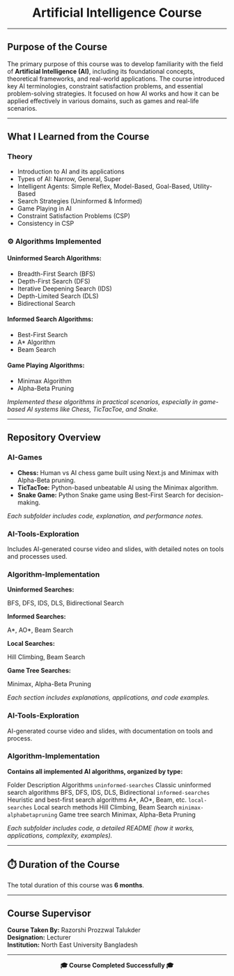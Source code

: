 <!DOCTYPE html>
<html>
<body>

<h1 align="center">Artificial Intelligence Course</h1>

<hr>

<h2>Purpose of the Course</h2>
<p>
The primary purpose of this course was to develop familiarity with the field of <strong>Artificial Intelligence (AI)</strong>, 
including its foundational concepts, theoretical frameworks, and real-world applications. The course introduced key AI 
terminologies, constraint satisfaction problems, and essential problem-solving strategies. It focused on how AI works 
and how it can be applied effectively in various domains, such as games and real-life scenarios.
</p>

<hr>

<h2>What I Learned from the Course</h2>

<h3>Theory</h3>
<ul>
  <li>Introduction to AI and its applications</li>
  <li>Types of AI: Narrow, General, Super</li>
  <li>Intelligent Agents: Simple Reflex, Model-Based, Goal-Based, Utility-Based</li>
  <li>Search Strategies (Uninformed & Informed)</li>
  <li>Game Playing in AI</li>
  <li>Constraint Satisfaction Problems (CSP)</li>
  <li>Consistency in CSP</li>
</ul>

<h3>⚙️ Algorithms Implemented</h3>

<h4>Uninformed Search Algorithms:</h4>
<ul>
  <li>Breadth-First Search (BFS)</li>
  <li>Depth-First Search (DFS)</li>
  <li>Iterative Deepening Search (IDS)</li>
  <li>Depth-Limited Search (DLS)</li>
  <li>Bidirectional Search</li>
</ul>

<h4>Informed Search Algorithms:</h4>
<ul>
  <li>Best-First Search</li>
  <li>A* Algorithm</li>
  <li>Beam Search</li>
</ul>

<h4>Game Playing Algorithms:</h4>
<ul>
  <li>Minimax Algorithm</li>
  <li>Alpha-Beta Pruning</li>
</ul>

<p>
<em>Implemented these algorithms in practical scenarios, especially in game-based AI systems like Chess, TicTacToe, and Snake.</em>
</p>

<hr>

<h2>Repository Overview</h2>

<div class="repo-section">
  <h3>AI-Games</h3>
  <ul>
    <li><strong>Chess:</strong> Human vs AI chess game built using Next.js and Minimax with Alpha-Beta pruning.</li>
    <li><strong>TicTacToe:</strong> Python-based unbeatable AI using the Minimax algorithm.</li>
    <li><strong>Snake Game:</strong> Python Snake game using Best-First Search for decision-making.</li>
  </ul>
  <p><em>Each subfolder includes code, explanation, and performance notes.</em></p>
</div>

<div class="repo-section">
  <h3>AI-Tools-Exploration</h3>
  <p>Includes AI-generated course video and slides, with detailed notes on tools and processes used.</p>
</div>

<div class="repo-section">
  <h3>Algorithm-Implementation</h3>
  <div class="subfolder">
    <strong>Uninformed Searches:</strong>
    <p>BFS, DFS, IDS, DLS, Bidirectional Search</p>
  </div>
  <div class="subfolder">
    <strong>Informed Searches:</strong>
    <p>A*, AO*, Beam Search</p>
  </div>
  <div class="subfolder">
    <strong>Local Searches:</strong>
    <p>Hill Climbing, Beam Search</p>
  </div>
  <div class="subfolder">
    <strong>Game Tree Searches:</strong>
    <p>Minimax, Alpha-Beta Pruning</p>
  </div>
  <p><em>Each section includes explanations, applications, and code examples.</em></p>
</div>


<h3>AI-Tools-Exploration</h3>
<p>AI-generated course video and slides, with documentation on tools and process.</p>

<h3>Algorithm-Implementation</h3>
<p><strong>Contains all implemented AI algorithms, organized by type:</strong></p>

  <tr>
    <th>Folder</th>
    <th>Description</th>
    <th>Algorithms</th>
  </tr>
  <tr>
    <td><code>uninformed-searches</code></td>
    <td>Classic uninformed search algorithms</td>
    <td>BFS, DFS, IDS, DLS, Bidirectional</td>
  </tr>
  <tr>
    <td><code>informed-searches</code></td>
    <td>Heuristic and best-first search algorithms</td>
    <td>A*, AO*, Beam, etc.</td>
  </tr>
  <tr>
    <td><code>local-searches</code></td>
    <td>Local search methods</td>
    <td>Hill Climbing, Beam Search</td>
  </tr>
  <tr>
    <td><code>minimax-alphabetapruning</code></td>
    <td>Game tree search</td>
    <td>Minimax, Alpha-Beta Pruning</td>
  </tr>
<p><em>Each subfolder includes code, a detailed README (how it works, applications, complexity, examples).</em></p>

<hr>

<h2>⏱️ Duration of the Course</h2>
<p>The total duration of this course was <strong>6 months</strong>.</p>

<hr>

<h2>Course Supervisor</h2>
  <tr>
    <td><strong>Course Taken By:</strong></td>
    <td>Razorshi Prozzwal Talukder</td>
  </tr>
  <br>
  <tr>
    <td><strong>Designation:</strong></td>
    <td>Lecturer</td>
  </tr>
  <br>
  <tr>
    <td><strong>Institution:</strong></td>
    <td>North East University Bangladesh</td>
  </tr>

<hr>

<p align="center">
  <strong>🎓 Course Completed Successfully 🎓</strong>
</p>

</body>
</html>

